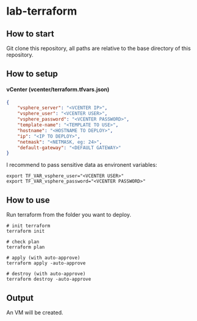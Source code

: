 # lab-terraform

## How to start

Git clone this repository, all paths are relative to the base directory of this repository.

## How to setup

#### vCenter (vcenter/terraform.tfvars.json)

```json
{
    "vsphere_server": "<VCENTER IP>",
    "vsphere_user": "<VCENTER USER>",
    "vsphere_password": "<VCENTER PASSWORD>",
    "template-name": "<TEMPLATE TO USE>",
    "hostname": "<HOSTNAME TO DEPLOY>",
    "ip": "<IP TO DEPLOY>",
    "netmask": "<NETMASK, eg: 24>",
    "default-gateway": "<DEFAULT GATEWAY>"
}
```
I recommend to pass sensitive data as environent variables:

```
export TF_VAR_vsphere_user="<VCENTER USER>"
export TF_VAR_vsphere_password="<VCENTER PASSWORD>"
```

## How to use
Run terraform from the folder you want to deploy.

```
# init terraform
terraform init

# check plan
terraform plan

# apply (with auto-approve)
terraform apply -auto-approve

# destroy (with auto-approve)
terraform destroy -auto-approve
```

## Output
An VM will be created.
